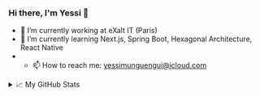 ### Hi there, I'm Yessi 👋

- 🔭 I’m currently working at eXalt IT (Paris)
- 🌱 I’m currently learning Next.js, Spring Boot, Hexagonal Architecture, React Native
- - 📫 How to reach me: yessimunguengui@icloud.com

<details>
  <summary>📈 My GitHub Stats</summary> 
  <h2>&#x1f4c8; GitHub Stats</h2>

  <a href="https://github.com/yxssi">
    <img align="center" src="https://github-readme-stats.vercel.app/api/top-langs/?username=yxssi&&hide=html,makefile,c%2B%2B,c,vcl,groff,dockerfile,shell,objective-c&title_color=ffffff&text_color=c9cacc&icon_color=2bbc8a&bg_color=1d1f21&count_private=true&langs_count=3" />
  </a>
  &nbsp;&nbsp;
  <a href="https://github.com/yxssi">
    <img align="center" src="https://github-readme-stats.vercel.app/api?username=yxssi&show_icons=true&line_height=27&count_private=true&title_color=ffffff&text_color=c9cacc&icon_color=2bbc8a&bg_color=1d1f21" />
  </a>
  <br/><br/>
  <img src="https://activity-graph.herokuapp.com/graph?username=yxssi&theme=xcode" />
</details>

